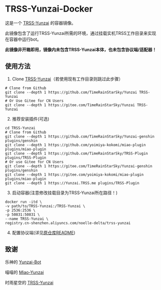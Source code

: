 # TRSS-Yunzai-Docker
这是一个 [TRSS-Yunzai](../../../../TimeRainStarSky/Yunzai) 的容器镜像。

此镜像包含了运行TRSS-Yunzai所需的环境，通过挂载实机TRSS工作目录来实现在容器中运行bot。

**此镜像非开箱即用，镜像内未包含TRSS-Yunzai本体，也未包含协议端/适配器！**

## 使用方法
1. Clone [TRSS-Yunzai](../../../../TimeRainStarSky/Yunzai)（若使用现有工作目录则跳过此步骤）
```
# Clone from Github
git clone --depth 1 https://github.com/TimeRainStarSky/Yunzai TRSS-Yunzai
# Or Use Gitee for CN Users
git clone --depth 1 https://gitee.com/TimeRainStarSky/Yunzai TRSS-Yunzai
```
2. 推荐安装插件(可选)
```
cd TRSS-Yunzai
# Clone from Github
git clone --depth 1 https://github.com/TimeRainStarSky/Yunzai-genshin plugins/genshin
git clone --depth 1 https://github.com/yoimiya-kokomi/miao-plugin plugins/miao-plugin
git clone --depth 1 https://github.com/TimeRainStarSky/TRSS-Plugin plugins/TRSS-Plugin
# Or use Gitee for CN Users
git clone --depth 1 https://gitee.com/TimeRainStarSky/Yunzai-genshin plugins/genshin
git clone --depth 1 https://gitee.com/yoimiya-kokomi/miao-plugin plugins/miao-plugin
git clone --depth 1 https://Yunzai.TRSS.me plugins/TRSS-Plugin
```
3. 启动容器(注意修改挂载目录为TRSS-Yunzai所在路径！)
```
docker run -itd \
-v path/to/TRSS-Yunzai:/TRSS-Yunzai \
-p 2536:2536 \
-p 50831:50831 \
--name TRSS-Yunzai \
registry.cn-shenzhen.aliyuncs.com/noelle-delta/trss-yunzai
```
4. 配置协议端(详见[原仓库README](../../../../TimeRainStarSky/Yunzai))

## 致谢

乐神的 [Yunzai-Bot](../../../../Le-niao/Yunzai-Bot)

喵喵的 [Miao-Yunzai](../../../../yoimiya-kokomi/Miao-Yunzai)

时雨星空的 [TRSS-Yunzai](../../../../TimeRainStarSky/Yunzai)
